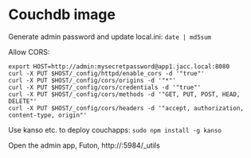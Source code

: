 Couchdb image
============

Generate admin password and update local.ini: `date | md5sum`

Allow CORS:

```
export HOST=http://admin:mysecretpassword@app1.jacc.local:8080
curl -X PUT $HOST/_config/httpd/enable_cors -d '"true"'
curl -X PUT $HOST/_config/cors/origins -d '"*"'
curl -X PUT $HOST/_config/cors/credentials -d '"true"'
curl -X PUT $HOST/_config/cors/methods -d '"GET, PUT, POST, HEAD, DELETE"'
curl -X PUT $HOST/_config/cors/headers -d '"accept, authorization, content-type, origin"'
```

Use kanso etc. to deploy couchapps: `sudo npm install -g kanso`

Open the admin app, Futon, http://<IP>:5984/_utils
